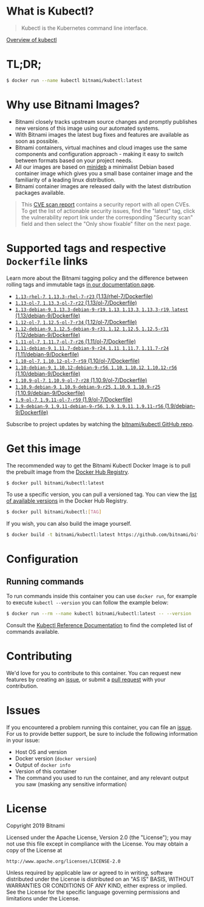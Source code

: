 
# What is Kubectl?

> Kubectl is the Kubernetes command line interface.

[Overview of kubectl](https://kubernetes.io/docs/reference/kubectl/overview/)

# TL;DR;

```bash
$ docker run --name kubectl bitnami/kubectl:latest
```

# Why use Bitnami Images?

* Bitnami closely tracks upstream source changes and promptly publishes new versions of this image using our automated systems.
* With Bitnami images the latest bug fixes and features are available as soon as possible.
* Bitnami containers, virtual machines and cloud images use the same components and configuration approach - making it easy to switch between formats based on your project needs.
* All our images are based on [minideb](https://github.com/bitnami/minideb) a minimalist Debian based container image which gives you a small base container image and the familiarity of a leading linux distribution.
* Bitnami container images are released daily with the latest distribution packages available.


> This [CVE scan report](https://quay.io/repository/bitnami/kubectl?tab=tags) contains a security report with all open CVEs. To get the list of actionable security issues, find the "latest" tag, click the vulnerability report link under the corresponding "Security scan" field and then select the "Only show fixable" filter on the next page.

# Supported tags and respective `Dockerfile` links

Learn more about the Bitnami tagging policy and the difference between rolling tags and immutable tags [in our documentation page](https://docs.bitnami.com/containers/how-to/understand-rolling-tags-containers/).


* [`1.13-rhel-7`, `1.13.3-rhel-7-r23` (1.13/rhel-7/Dockerfile)](https://github.com/bitnami/bitnami-docker-kubectl/blob/1.13.3-rhel-7-r23/1.13/rhel-7/Dockerfile)
* [`1.13-ol-7`, `1.13.3-ol-7-r22` (1.13/ol-7/Dockerfile)](https://github.com/bitnami/bitnami-docker-kubectl/blob/1.13.3-ol-7-r22/1.13/ol-7/Dockerfile)
* [`1.13-debian-9`, `1.13.3-debian-9-r19`, `1.13`, `1.13.3`, `1.13.3-r19`, `latest` (1.13/debian-9/Dockerfile)](https://github.com/bitnami/bitnami-docker-kubectl/blob/1.13.3-debian-9-r19/1.13/debian-9/Dockerfile)
* [`1.12-ol-7`, `1.12.5-ol-7-r34` (1.12/ol-7/Dockerfile)](https://github.com/bitnami/bitnami-docker-kubectl/blob/1.12.5-ol-7-r34/1.12/ol-7/Dockerfile)
* [`1.12-debian-9`, `1.12.5-debian-9-r31`, `1.12`, `1.12.5`, `1.12.5-r31` (1.12/debian-9/Dockerfile)](https://github.com/bitnami/bitnami-docker-kubectl/blob/1.12.5-debian-9-r31/1.12/debian-9/Dockerfile)
* [`1.11-ol-7`, `1.11.7-ol-7-r26` (1.11/ol-7/Dockerfile)](https://github.com/bitnami/bitnami-docker-kubectl/blob/1.11.7-ol-7-r26/1.11/ol-7/Dockerfile)
* [`1.11-debian-9`, `1.11.7-debian-9-r24`, `1.11`, `1.11.7`, `1.11.7-r24` (1.11/debian-9/Dockerfile)](https://github.com/bitnami/bitnami-docker-kubectl/blob/1.11.7-debian-9-r24/1.11/debian-9/Dockerfile)
* [`1.10-ol-7`, `1.10.12-ol-7-r59` (1.10/ol-7/Dockerfile)](https://github.com/bitnami/bitnami-docker-kubectl/blob/1.10.12-ol-7-r59/1.10/ol-7/Dockerfile)
* [`1.10-debian-9`, `1.10.12-debian-9-r56`, `1.10`, `1.10.12`, `1.10.12-r56` (1.10/debian-9/Dockerfile)](https://github.com/bitnami/bitnami-docker-kubectl/blob/1.10.12-debian-9-r56/1.10/debian-9/Dockerfile)
* [`1.10.9-ol-7`, `1.10.9-ol-7-r28` (1.10.9/ol-7/Dockerfile)](https://github.com/bitnami/bitnami-docker-kubectl/blob/1.10.9-ol-7-r28/1.10.9/ol-7/Dockerfile)
* [`1.10.9-debian-9`, `1.10.9-debian-9-r25`, `1.10.9`, `1.10.9-r25` (1.10.9/debian-9/Dockerfile)](https://github.com/bitnami/bitnami-docker-kubectl/blob/1.10.9-debian-9-r25/1.10.9/debian-9/Dockerfile)
* [`1.9-ol-7`, `1.9.11-ol-7-r59` (1.9/ol-7/Dockerfile)](https://github.com/bitnami/bitnami-docker-kubectl/blob/1.9.11-ol-7-r59/1.9/ol-7/Dockerfile)
* [`1.9-debian-9`, `1.9.11-debian-9-r56`, `1.9`, `1.9.11`, `1.9.11-r56` (1.9/debian-9/Dockerfile)](https://github.com/bitnami/bitnami-docker-kubectl/blob/1.9.11-debian-9-r56/1.9/debian-9/Dockerfile)

Subscribe to project updates by watching the [bitnami/kubectl GitHub repo](https://github.com/bitnami/bitnami-docker-kubectl).

# Get this image

The recommended way to get the Bitnami Kubectl Docker Image is to pull the prebuilt image from the [Docker Hub Registry](https://hub.docker.com/r/bitnami/kubectl).

```bash
$ docker pull bitnami/kubectl:latest
```

To use a specific version, you can pull a versioned tag. You can view the [list of available versions](https://hub.docker.com/r/bitnami/kubectl/tags/) in the Docker Hub Registry.

```bash
$ docker pull bitnami/kubectl:[TAG]
```

If you wish, you can also build the image yourself.

```bash
$ docker build -t bitnami/kubectl:latest https://github.com/bitnami/bitnami-docker-kubectl.git
```

# Configuration

## Running commands

To run commands inside this container you can use `docker run`, for example to execute `kubectl --version` you can follow the example below:

```bash
$ docker run --rm --name kubectl bitnami/kubectl:latest -- --version
```

Consult the [Kubectl Reference Documentation](https://kubernetes.io/docs/reference/generated/kubectl/kubectl-commands) to find the completed list of commands available.

# Contributing

We'd love for you to contribute to this container. You can request new features by creating an [issue](https://github.com/bitnami/bitnami-docker-kubectl/issues), or submit a [pull request](https://github.com/bitnami/bitnami-docker-kubectl/pulls) with your contribution.

# Issues

If you encountered a problem running this container, you can file an [issue](https://github.com/bitnami/bitnami-docker-kubectl/issues). For us to provide better support, be sure to include the following information in your issue:

- Host OS and version
- Docker version (`docker version`)
- Output of `docker info`
- Version of this container
- The command you used to run the container, and any relevant output you saw (masking any sensitive information)

# License

Copyright 2019 Bitnami

Licensed under the Apache License, Version 2.0 (the "License");
you may not use this file except in compliance with the License.
You may obtain a copy of the License at

    http://www.apache.org/licenses/LICENSE-2.0

Unless required by applicable law or agreed to in writing, software
distributed under the License is distributed on an "AS IS" BASIS,
WITHOUT WARRANTIES OR CONDITIONS OF ANY KIND, either express or implied.
See the License for the specific language governing permissions and
limitations under the License.
